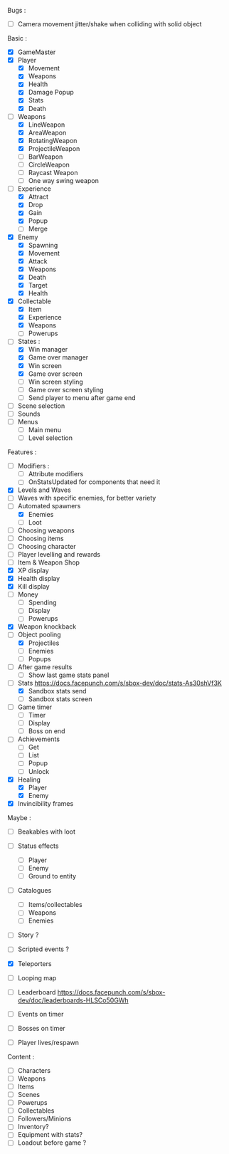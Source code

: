 Bugs :
  * [ ] Camera movement jitter/shake when colliding with solid object

Basic :
  * [x] GameMaster
  * [x] Player
    * [x] Movement
    * [x] Weapons
    * [x] Health
    * [x] Damage Popup
    * [x] Stats
    * [x] Death
  * [ ] Weapons
    * [x] LineWeapon
    * [x] AreaWeapon
    * [x] RotatingWeapon
    * [x] ProjectileWeapon
    * [ ] BarWeapon
    * [ ] CircleWeapon
    * [ ] Raycast Weapon
    * [ ] One way swing weapon
  * [ ] Experience
    * [x] Attract
    * [x] Drop
    * [x] Gain
    * [x] Popup
    * [ ] Merge
  * [x] Enemy
    * [x] Spawning
    * [x] Movement
    * [x] Attack
    * [x] Weapons
    * [x] Death
    * [x] Target
    * [x] Health
  * [x] Collectable
    * [x] Item
    * [x] Experience
    * [x] Weapons
    * [ ] Powerups
  * [ ] States :
    * [x] Win manager
    * [x] Game over manager
    * [x] Win screen
    * [x] Game over screen
    * [ ] Win screen styling
    * [ ] Game over screen styling
    * [ ] Send player to menu after game end
  * [ ] Scene selection
  * [ ] Sounds
  * [ ] Menus
    * [ ] Main menu
    * [ ] Level selection

Features :
  * [ ] Modifiers :
    * [ ] Attribute modifiers
    * [ ] OnStatsUpdated for components that need it
  * [x] Levels and Waves
  * [ ] Waves with specific enemies, for better variety
  * [ ] Automated spawners
    * [x] Enemies
    * [ ] Loot
  * [ ] Choosing weapons
  * [ ] Choosing items
  * [ ] Choosing character
  * [ ] Player levelling and rewards
  * [ ] Item & Weapon Shop
  * [x] XP display
  * [x] Health display
  * [x] Kill display
  * [ ] Money
    * [ ] Spending
    * [ ] Display
    * [ ] Powerups
  * [x] Weapon knockback
  * [ ] Object pooling
    * [x] Projectiles
    * [ ] Enemies
    * [ ] Popups
  * [ ] After game results
    * [ ] Show last game stats panel
  * [ ] Stats https://docs.facepunch.com/s/sbox-dev/doc/stats-As30shVf3K
    * [x] Sandbox stats send
    * [ ] Sandbox stats screen
  * [ ] Game timer
    * [ ] Timer
    * [ ] Display
    * [ ] Boss on end
  * [ ] Achievements
    * [ ] Get
    * [ ] List
    * [ ] Popup
    * [ ] Unlock
  * [x] Healing
    * [x] Player
    * [x] Enemy
  * [x] Invincibility frames

Maybe :
  * [ ] Beakables with loot
  * [ ] Status effects
    * [ ] Player
    * [ ] Enemy
    * [ ] Ground to entity
  * [ ] Catalogues
    * [ ] Items/collectables
    * [ ] Weapons
    * [ ] Enemies
  * [ ] Story ?
  * [ ] Scripted events ?
  * [x] Teleporters
  * [ ] Looping map
  * [ ] Leaderboard https://docs.facepunch.com/s/sbox-dev/doc/leaderboards-HLSCo50GWh
  * [ ] Events on timer
  * [ ] Bosses on timer
  * [ ] Player lives/respawn


Content :
  * [ ] Characters
  * [ ] Weapons
  * [ ] Items
  * [ ] Scenes
  * [ ] Powerups
  * [ ] Collectables
  * [ ] Followers/Minions
  * [ ] Inventory?
  * [ ] Equipment with stats?
  * [ ] Loadout before game ?